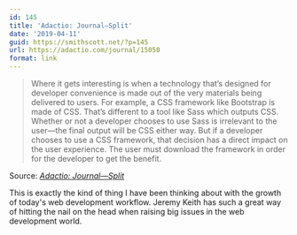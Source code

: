 ```yaml
---
id: 145
title: 'Adactio: Journal—Split'
date: '2019-04-11'
guid: https://smithscott.net/?p=145
url: https://adactio.com/journal/15050
format: link
---
```

<blockquote>Where it gets interesting is when a technology that’s designed for developer convenience is made out of the very materials being delivered to users. For example, a CSS framework like Bootstrap is made of CSS. That’s different to a tool like Sass which outputs CSS. Whether or not a developer chooses to use Sass is irrelevant to the user—the final output will be CSS either way. But if a developer chooses to use a CSS framework, that decision has a direct impact on the user experience. The user must download the framework in order for the developer to get the benefit.</blockquote>
Source: <em><a href="https://adactio.com/journal/15050">Adactio: Journal—Split</a></em>

This is exactly the kind of thing I have been thinking about with the growth of today's web development workflow. Jeremy Keith has such a great way of hitting the nail on the head when raising big issues in the web development world.